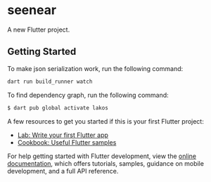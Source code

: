 # seenear

A new Flutter project.

## Getting Started

To make json serialization work, run the following command:

```bash
dart run build_runner watch
```

To find dependency graph, run the following command:

```bash
$ dart pub global activate lakos
```

A few resources to get you started if this is your first Flutter project:

- [Lab: Write your first Flutter app](https://docs.flutter.dev/get-started/codelab)
- [Cookbook: Useful Flutter samples](https://docs.flutter.dev/cookbook)

For help getting started with Flutter development, view the
[online documentation](https://docs.flutter.dev/), which offers tutorials,
samples, guidance on mobile development, and a full API reference.
